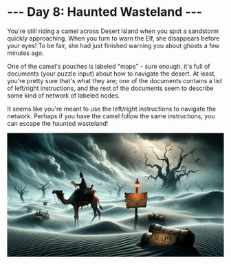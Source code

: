 # --- Day 8: Haunted Wasteland ---

You're still riding a camel across Desert Island when you spot a sandstorm quickly approaching. When you turn to warn
the Elf, she disappears before your eyes! To be fair, she had just finished warning you about ghosts a few minutes ago.

One of the camel's pouches is labeled "maps" - sure enough, it's full of documents (your puzzle input) about how to
navigate the desert. At least, you're pretty sure that's what they are; one of the documents contains a list of
left/right instructions, and the rest of the documents seem to describe some kind of network of labeled nodes.

It seems like you're meant to use the left/right instructions to navigate the network. Perhaps if you have the camel
follow the same instructions, you can escape the haunted wasteland!

![Scene](./scene.jpg)